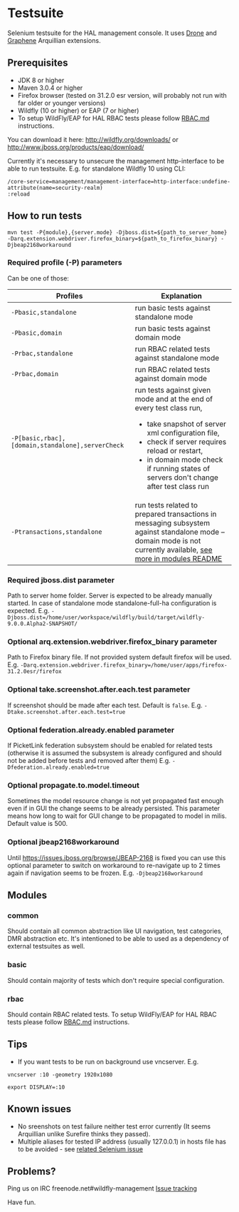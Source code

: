 # Testsuite
Selenium testsuite for the HAL management console. It uses [Drone](https://docs.jboss.org/author/display/ARQ/Drone) 
and [Graphene](https://docs.jboss.org/author/display/ARQGRA2/Home) Arquillian extensions.

## Prerequisites

* JDK 8 or higher
* Maven 3.0.4 or higher
* Firefox browser (tested on 31.2.0 esr version, will probably not run with far older or younger versions)
* Wildfly (10 or higher) or EAP (7 or higher)
* To setup WildFly/EAP for HAL RBAC tests please follow [RBAC.md](RBAC.md) instructions.

You can download it here:
<http://wildfly.org/downloads/> or <http://www.jboss.org/products/eap/download/>

Currently it's necessary to unsecure the management http-interface to be able to run testsuite.
E.g. for standalone Wildfly 10 using CLI:
```
/core-service=management/management-interface=http-interface:undefine-attribute(name=security-realm)
:reload
```

## How to run tests

`mvn test -P{module},{server.mode} -Djboss.dist=${path_to_server_home} -Darq.extension.webdriver.firefox_binary=${path_to_firefox_binary}
 -Djbeap2168workaround`

### Required profile (-P) parameters

Can be one of those:

| Profiles                                         | Explanation                                                        |
|--------------------------------------------------|--------------------------------------------------------------------|
| `-Pbasic,standalone`                             | run basic tests against standalone mode                            |
| `-Pbasic,domain`                                 | run basic tests against domain mode                                |
| `-Prbac,standalone`                              | run RBAC related tests against standalone mode                     |
| `-Prbac,domain`                                  | run RBAC related tests against domain mode                         |
| `-P[basic,rbac],[domain,standalone],serverCheck` | run tests against given mode and at the end of every test class run, <ul><li>take snapshot of server xml configuration file,</li><li>check if server requires reload or restart,</li><li>in domain mode check if running states of servers don't change after test class run</li></ul>          |
| `-Ptransactions,standalone`                      | run tests related to prepared transactions in messaging subsystem against standalone mode – domain mode is not currently available, [see more in modules README](transactions/README.md) |



### Required jboss.dist parameter

Path to server home folder. Server is expected to be already manually started. 
In case of standalone mode standalone-full-ha configuration is expected. 
E.g. `-Djboss.dist=/home/user/workspace/wildfly/build/target/wildfly-9.0.0.Alpha2-SNAPSHOT/`

### Optional arq.extension.webdriver.firefox_binary parameter

Path to Firefox binary file. If not provided system default firefox will be used.
E.g. `-Darq.extension.webdriver.firefox_binary=/home/user/apps/firefox-31.2.0esr/firefox`

### Optional take.screenshot.after.each.test parameter

If screenshot should be made after each test. Default is `false`.
E.g. `-Dtake.screenshot.after.each.test=true`

### Optional federation.already.enabled parameter

If PicketLink federation subsystem should be enabled  for related tests 
(otherwise it is assumed the subsystem is already configured and should not be added before tests and removed after them)
E.g. `-Dfederation.already.enabled=true`

### Optional propagate.to.model.timeout

Sometimes the model resource change is not yet propagated fast enough
even if in GUI the change seems to be already persisted.
This parameter means how long to wait for GUI change to be propagated to model in milis.
Default value is 500.

### Optional jbeap2168workaround

Until https://issues.jboss.org/browse/JBEAP-2168 is fixed you can use this optional parameter to switch on workaround
 to re-navigate up to 2 times again if navigation seems to be frozen.
E.g. `-Djbeap2168workaround`

## Modules

### common

Should contain all common abstraction like UI navigation, test categories, DMR abstraction etc.
It's intentioned to be able to used as a dependency of external testsuites as well.

### basic

Should contain majority of tests which don't require special configuration.

### rbac

Should contain RBAC related tests. To setup WildFly/EAP for HAL RBAC tests please follow [RBAC.md](RBAC.md) instructions.

## Tips

* If you want tests to be run on background use vncserver. E.g. 

`vncserver :10 -geometry 1920x1080`

`export DISPLAY=:10`


## Known issues

* No sreenshots on test failure neither test error currently (It seems Arquillian unlike Surefire thinks they passed).
* Multiple aliases for tested IP address (usually 127.0.0.1) in hosts file has to be avoided - see [related Selenium issue](https://github.com/seleniumhq/selenium-google-code-issue-archive/issues/3280)

## Problems?

Ping us on IRC freenode.net#wildfly-management
[Issue tracking](https://issues.jboss.org/browse/HAL/)

Have fun.
